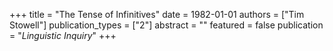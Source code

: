 +++
title = "The Tense of Infinitives"
date = 1982-01-01
authors = ["Tim Stowell"]
publication_types = ["2"]
abstract = ""
featured = false
publication = "*Linguistic Inquiry*"
+++

